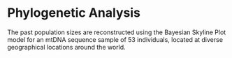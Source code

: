 # Phylogenetic Analysis
The past population sizes are reconstructed using the Bayesian Skyline Plot model for an mtDNA sequence sample of 53 individuals, located at diverse geographical locations around the world.
